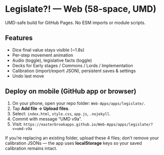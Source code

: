 # Legislate?! — Web (58-space, UMD)

UMD-safe build for GitHub Pages. No ESM imports or module scripts.

## Features
- Dice final value stays visible (~1.8s)
- Per-step movement animation
- Audio (toggle), legislative facts (toggle)
- Decks for Early stages / Commons / Lords / Implementation
- Calibration (import/export JSON), persistent saves & settings
- Undo last move

## Deploy on mobile (GitHub app or browser)
1. On your phone, open your repo folder: `Web-Apps/apps/legislate/`.
2. Tap **Add file → Upload files**.
3. Select: `index.html`, `style.css`, `app.js`, `.nojekyll`.
4. Commit with message “UMD v9a”.  
5. Visit: `https://easterbrookapps.github.io/Web-Apps/apps/legislate/?v=umd-v9a`

If you’re replacing an existing folder, upload these 4 files; don’t remove your calibration JSONs — the app uses **localStorage** keys so your saved calibration remains intact.
